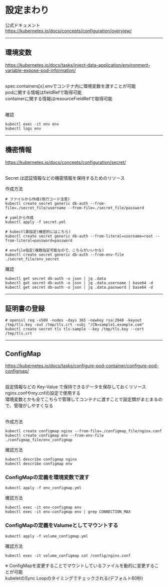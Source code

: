 # 設定まわり

公式ドキュメント<br />
https://kubernetes.io/docs/concepts/configuration/overview/

---

## 環境変数

https://kubernetes.io/docs/tasks/inject-data-application/environment-variable-expose-pod-information/<br /><br />

spec.containers[x].envでコンテナ内に環境変数を渡すことが可能<br />
podに関する情報はfieldRefで取得可能<br />
containerに関する情報はresourceFieldRefで取得可能<br />
<br />

確認
```
kubectl exec -it env env
kubectl logs env
```

---

## 機密情報

https://kubernetes.io/docs/concepts/configuration/secret/<br /><br />

Secret は認証情報などの機密情報を保持するためのリソース<br />

作成方法
```
# ファイルから作成(改行コード注意)
kubectl create secret generic db-auth --from-file=./secret_file/username --from-file=./secret_file/password

# yamlから作成
kubectl apply -f secret.yml

# kubectl直指定(機密的にはこちら)
kubectl create secret generic db-auth --from-literal=username=root --from-literal=password=password

# envfile指定(複数指定可能なので、こちらがいいかな)
kubectl create secret generic db-auth --from-env-file ./secret_file/env_secret
```

確認
```
kubectl get secret db-auth -o json | jq .data
kubectl get secret db-auth -o json | jq .data.username | base64 -d
kubectl get secret db-auth -o json | jq .data.password | base64 -d
```

---

## 証明書の登録
```
# openssl req -x509 -nodes -days 365 -newkey rsa:2048 -keyout /tmp/tls.key -out /tmp/tls.crt -subj "/CN=sample1.example.com"
kubectl create secret tls tls-sample --key /tmp/tls.key --cert /tmp/tls.crt
```

---

## ConfigMap

https://kubernetes.io/docs/tasks/configure-pod-container/configure-pod-configmap/<br /><br />

設定情報などの Key-Value で保持できるデータを保存しておくリソース<br />
nginx.confやmy.cnfの設定で使用する<br />
環境変数とかも全てこちらで管理してコンテナに渡すことで設定類がまとまるので、管理がしやすくなる<br /><br />

作成方法
```
kubectl create configmap nginx --from-file=./configmap_file/nginx.conf
kubectl create configmap env --from-env-file ./configmap_file/env_configmap
```

確認方法
```
kubectl describe configmap nginx
kubectl describe configmap env
```

### ConfigMapの定義を環境変数で渡す
```
kubectl apply -f env_configmap.yml
```

確認方法
```
kubectl exec -it env-configmap env
kubectl exec -it env-configmap env | grep CONNECTION_MAX
```

### ConfigMapの定義をValumeとしてマウントする
```
kubectl apply -f volume_configmap.yml
```

確認方法
```
kubectl exec -it volume_configmap cat /config/nginx.conf
```

※ ConfigMapを変更することでマウントしているファイルを動的に変更することが可能<br />
  kubeletのSync Loopのタイミングでチェックされる(デフォルト60秒)
